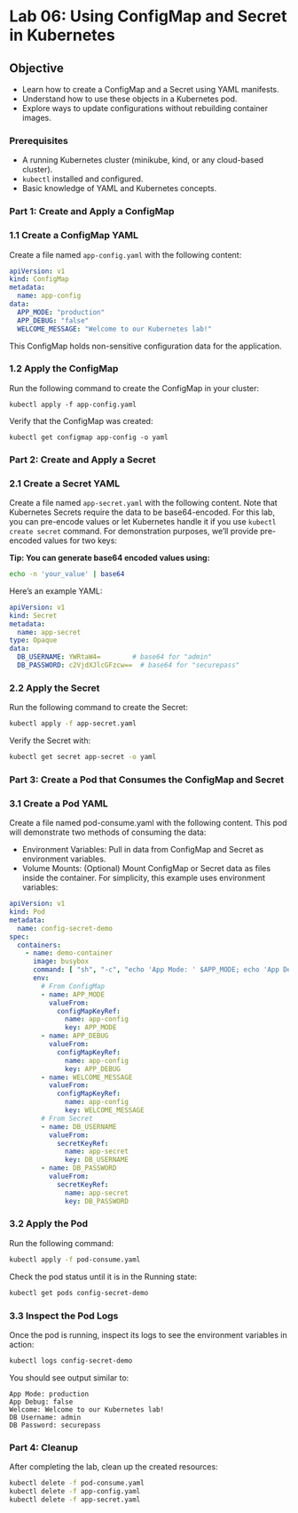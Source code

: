 # Lab 06: Using ConfigMap and Secret in Kubernetes

## **Objective**
- Learn how to create a ConfigMap and a Secret using YAML manifests.
- Understand how to use these objects in a Kubernetes pod.
- Explore ways to update configurations without rebuilding container images.

### **Prerequisites**
- A running Kubernetes cluster (minikube, kind, or any cloud-based cluster).
- `kubectl` installed and configured.
- Basic knowledge of YAML and Kubernetes concepts.

### Part 1: Create and Apply a ConfigMap
### 1.1 Create a ConfigMap YAML
Create a file named `app-config.yaml` with the following content:

```yaml
apiVersion: v1
kind: ConfigMap
metadata:
  name: app-config
data:
  APP_MODE: "production"
  APP_DEBUG: "false"
  WELCOME_MESSAGE: "Welcome to our Kubernetes lab!"
```
This ConfigMap holds non-sensitive configuration data for the application.

### 1.2 Apply the ConfigMap
Run the following command to create the ConfigMap in your cluster:

```
kubectl apply -f app-config.yaml
```
Verify that the ConfigMap was created:

```
kubectl get configmap app-config -o yaml
```

### Part 2: Create and Apply a Secret
### 2.1 Create a Secret YAML
Create a file named `app-secret.yaml` with the following content. Note that Kubernetes Secrets require the data to be base64-encoded. For this lab, you can pre-encode values or let Kubernetes handle it if you use `kubectl create secret` command. For demonstration purposes, we’ll provide pre-encoded values for two keys:

**Tip: You can generate base64 encoded values using:**

```bash
echo -n 'your_value' | base64
```
Here’s an example YAML:

```yaml
apiVersion: v1
kind: Secret
metadata:
  name: app-secret
type: Opaque
data:
  DB_USERNAME: YWRtaW4=        # base64 for "admin"
  DB_PASSWORD: c2VjdXJlcGFzcw==  # base64 for "securepass"
```

### 2.2 Apply the Secret
Run the following command to create the Secret:

```bash
kubectl apply -f app-secret.yaml
```

Verify the Secret with:
```bash
kubectl get secret app-secret -o yaml
```

### Part 3: Create a Pod that Consumes the ConfigMap and Secret
### 3.1 Create a Pod YAML
Create a file named pod-consume.yaml with the following content. This pod will demonstrate two methods of consuming the data:

- Environment Variables: Pull in data from ConfigMap and Secret as environment variables.
- Volume Mounts: (Optional) Mount ConfigMap or Secret data as files inside the container.
For simplicity, this example uses environment variables:

```yaml
apiVersion: v1
kind: Pod
metadata:
  name: config-secret-demo
spec:
  containers:
    - name: demo-container
      image: busybox
      command: [ "sh", "-c", "echo 'App Mode: ' $APP_MODE; echo 'App Debug: ' $APP_DEBUG; echo 'Welcome: ' $WELCOME_MESSAGE; echo 'DB Username: ' $DB_USERNAME; echo 'DB Password: ' $DB_PASSWORD; sleep 3600" ]
      env:
        # From ConfigMap
        - name: APP_MODE
          valueFrom:
            configMapKeyRef:
              name: app-config
              key: APP_MODE
        - name: APP_DEBUG
          valueFrom:
            configMapKeyRef:
              name: app-config
              key: APP_DEBUG
        - name: WELCOME_MESSAGE
          valueFrom:
            configMapKeyRef:
              name: app-config
              key: WELCOME_MESSAGE
        # From Secret
        - name: DB_USERNAME
          valueFrom:
            secretKeyRef:
              name: app-secret
              key: DB_USERNAME
        - name: DB_PASSWORD
          valueFrom:
            secretKeyRef:
              name: app-secret
              key: DB_PASSWORD
```

### 3.2 Apply the Pod

Run the following command:

```bash
kubectl apply -f pod-consume.yaml
```

Check the pod status until it is in the Running state:

```bash
kubectl get pods config-secret-demo
```


### 3.3 Inspect the Pod Logs
Once the pod is running, inspect its logs to see the environment variables in action:

```bash
kubectl logs config-secret-demo
```
You should see output similar to:

```
App Mode: production
App Debug: false
Welcome: Welcome to our Kubernetes lab!
DB Username: admin
DB Password: securepass
```


### Part 4: Cleanup
After completing the lab, clean up the created resources:

```bash
kubectl delete -f pod-consume.yaml
kubectl delete -f app-config.yaml
kubectl delete -f app-secret.yaml
```